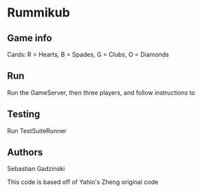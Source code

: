 # Rummikub
## Game info
Cards: R = Hearts, B = Spades, G = Clubs, O = Diamonds

## Run
Run the GameServer, then three players, and follow instructions to

## Testing
Run TestSuiteRunner

## Authors
Sebastian Gadzinski

This code is based off of Yahio's Zheng original code
